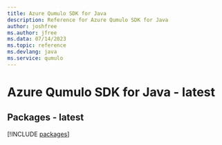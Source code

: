```yaml
---
title: Azure Qumulo SDK for Java
description: Reference for Azure Qumulo SDK for Java
author: joshfree
ms.author: jfree
ms.data: 07/14/2023
ms.topic: reference
ms.devlang: java
ms.service: qumulo
---
```

# Azure Qumulo SDK for Java - latest
## Packages - latest
[!INCLUDE [packages](qumulo-index.md)]